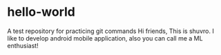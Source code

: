 # hello-world
A test repository for practicing git commands
Hi friends,
This is shuvro. I like to develop android mobile application, also you can call me a ML enthusiast!
